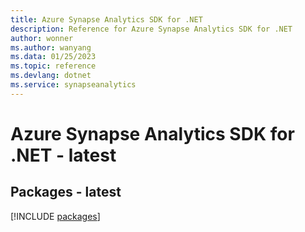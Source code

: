 ```yaml
---
title: Azure Synapse Analytics SDK for .NET
description: Reference for Azure Synapse Analytics SDK for .NET
author: wonner
ms.author: wanyang
ms.data: 01/25/2023
ms.topic: reference
ms.devlang: dotnet
ms.service: synapseanalytics
---
```

# Azure Synapse Analytics SDK for .NET - latest
## Packages - latest
[!INCLUDE [packages](synapse-analytics-index.md)]
